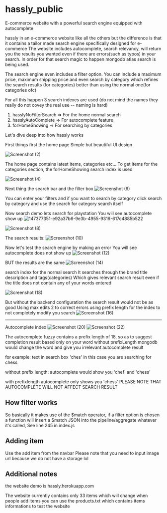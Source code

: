 # hassly_public
E-commerce website with a powerful search engine equipped with autocomplete

hassly in an e-commerce website like all the others but the difference is that it contains a tailor made search engine specifically designed for e-commerce
The website includes autocomplete, search relevancy, will return you the results you wanted even if there are errors(such as typos) in your search.
In order for that search magic to happen mongodb atlas search is being used.

The search engine even includes a filter option.
You can include a maximum price, maximum shipping price and even search by category which refines the search results (for categories) better than using the normal one(for categories ofc)

For all this happen 3 search indexes are used (do not mind the names they really do not covey the real use -- naming is hard) 
1. hasslyNoFilterSearch => For the home normal search
2. hasslyAutoComplete => For autocomplete feature
3. forHomeShowing => For searching by categories

Let's dive deep into how hassly works

First things first the home page 
Simple but beautiful UI design

![Screenshot (2)](https://user-images.githubusercontent.com/93472888/147377044-cf84b2cd-f89b-48bd-8750-b2f333c62961.png)

The home page contains latest items, categories etc...
To get items for the categories section, the forHomeShowing search index is used

![Screenshot (4)](https://user-images.githubusercontent.com/93472888/147377102-d01aae7d-1c84-42f0-b22a-ef16c31eaf37.png)


Next thing the search bar and the filter box
![Screenshot (6)](https://user-images.githubusercontent.com/93472888/147377141-70dc6c45-b167-42bf-a55e-c84d05e548cd.png)

You can enter your filters and if you want to search by category click search by category and use the search for category search itself

Now search demo
lets search for playstation
You will see autocomplete show up
![147377351-e92a37b6-9e3b-4955-9316-617c4885b522](https://user-images.githubusercontent.com/93472888/147377472-05219f77-331c-40ea-884f-58819980b3e1.png)

![Screenshot (8)](https://user-images.githubusercontent.com/93472888/147377182-51926d05-b850-46a2-a485-ade50ec71f1a.png)

The search results:
![Screenshot (10)](https://user-images.githubusercontent.com/93472888/147377205-31a88127-971c-4f8f-9ea4-e0a55950d586.png)


Now let's test the search engine by making an error
You will see autocomplete does not show up
![Screenshot (12)](https://user-images.githubusercontent.com/93472888/147377235-8fd45007-1c04-4971-86d8-93cf06a6caef.png)

BUT the results are the same
![Screenshot (14)](https://user-images.githubusercontent.com/93472888/147377245-3d14608d-7069-462c-8f77-5d9f521d6b0c.png)

search index for the normal search
It searches through the brand title description and tags(categories) 
Which gives relevant search result even if the title does not contain any of your words entered

![Screenshot (18)](https://user-images.githubusercontent.com/93472888/147377361-6035b29e-29b6-4110-9d5e-34d296850f8b.png)

But without the backend configuration the search result would not be as good
Using max edits 2 to correct errors
using prefix length for the index to not completely modify you search
![Screenshot (16)](https://user-images.githubusercontent.com/93472888/147377309-b220265c-8c8b-4a84-97f2-cbc7da956279.png)


----------------------------------------------------------------------------
 
Autocomplete index 
![Screenshot (20)](https://user-images.githubusercontent.com/93472888/147377351-e92a37b6-9e3b-4955-9316-617c4885b522.png)
![Screenshot (22)](https://user-images.githubusercontent.com/93472888/147377458-2c538898-fb11-4f68-ae2d-32985cf0862c.png)


The autocomplete fuzzy contains a prefix length of 18,
so as to suggest completion result based only on your word
without prefixLength mongodb would change the word and give you irrelevant autocomplete result

for example: text in search box 'ches'
in this case you are searching for chess
  
without prefix length:
autocomplete would show you 'chef' and 'chess'

with prefixlength
autocomplete only shows you 'chess'
PLEASE NOTE THAT AUTOCOMPLETE WILL NOT AFFECT SEARCH RESULT

How filter works
---------------------------------------------
So basically it makes use of the $match operator,
if a filter option is chosen a function will insert a $match JSON into the pipeline/aggregate whatever it's called,
See line 245 in index.js


Adding item
---------------------------------
Use the add item from the navbar
Please note that you need to input image url because we do not have a storage lol

Additional notes
----------------------
the website demo is 
hassly.herokuapp.com

The website currently contains only 33 items which will change when people add items
you can use the products.txt which contains items informations to test the website


